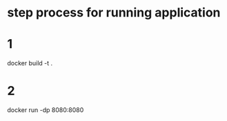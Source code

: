 # step process for running application

# 1
docker build -t <image-name> .
 
# 2
docker run -dp 8080:8080 <image-name>
